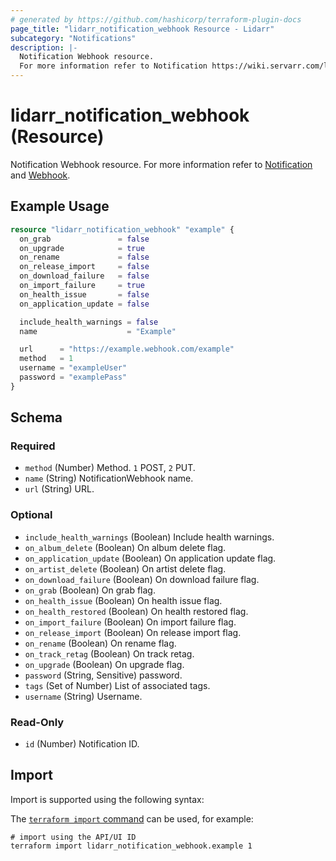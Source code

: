 ```yaml
---
# generated by https://github.com/hashicorp/terraform-plugin-docs
page_title: "lidarr_notification_webhook Resource - Lidarr"
subcategory: "Notifications"
description: |-
  Notification Webhook resource.
  For more information refer to Notification https://wiki.servarr.com/lidarr/settings#connect and Webhook https://wiki.servarr.com/lidarr/supported#webhook.
---
```


# lidarr_notification_webhook (Resource)

<!-- subcategory:Notifications -->
Notification Webhook resource.
For more information refer to [Notification](https://wiki.servarr.com/lidarr/settings#connect) and [Webhook](https://wiki.servarr.com/lidarr/supported#webhook).

## Example Usage

```terraform
resource "lidarr_notification_webhook" "example" {
  on_grab               = false
  on_upgrade            = true
  on_rename             = false
  on_release_import     = false
  on_download_failure   = false
  on_import_failure     = true
  on_health_issue       = false
  on_application_update = false

  include_health_warnings = false
  name                    = "Example"

  url      = "https://example.webhook.com/example"
  method   = 1
  username = "exampleUser"
  password = "examplePass"
}
```

<!-- schema generated by tfplugindocs -->
## Schema

### Required

- `method` (Number) Method. `1` POST, `2` PUT.
- `name` (String) NotificationWebhook name.
- `url` (String) URL.

### Optional

- `include_health_warnings` (Boolean) Include health warnings.
- `on_album_delete` (Boolean) On album delete flag.
- `on_application_update` (Boolean) On application update flag.
- `on_artist_delete` (Boolean) On artist delete flag.
- `on_download_failure` (Boolean) On download failure flag.
- `on_grab` (Boolean) On grab flag.
- `on_health_issue` (Boolean) On health issue flag.
- `on_health_restored` (Boolean) On health restored flag.
- `on_import_failure` (Boolean) On import failure flag.
- `on_release_import` (Boolean) On release import flag.
- `on_rename` (Boolean) On rename flag.
- `on_track_retag` (Boolean) On track retag.
- `on_upgrade` (Boolean) On upgrade flag.
- `password` (String, Sensitive) password.
- `tags` (Set of Number) List of associated tags.
- `username` (String) Username.

### Read-Only

- `id` (Number) Notification ID.

## Import

Import is supported using the following syntax:

The [`terraform import` command](https://developer.hashicorp.com/terraform/cli/commands/import) can be used, for example:

```shell
# import using the API/UI ID
terraform import lidarr_notification_webhook.example 1
```
